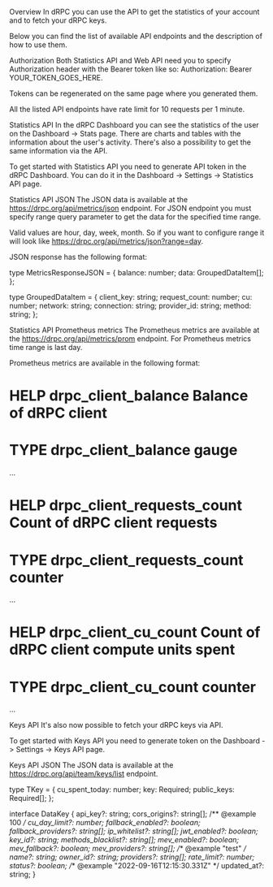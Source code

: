 Overview
In dRPC you can use the API to get the statistics of your account and to fetch your dRPC keys.

Below you can find the list of available API endpoints and the description of how to use them.

Authorization
Both Statistics API and Web API need you to specify Authorization header with the Bearer token like so: Authorization: Bearer YOUR_TOKEN_GOES_HERE.

Tokens can be regenerated on the same page where you generated them.

All the listed API endpoints have rate limit for 10 requests per 1 minute.

Statistics API
In the dRPC Dashboard you can see the statistics of the user on the Dashboard -> Stats page. There are charts and tables with the information about the user's activity. There's also a possibility to get the same information via the API.

To get started with Statistics API you need to generate API token in the dRPC Dashboard. You can do it in the Dashboard -> Settings -> Statistics API page.

Statistics API JSON
The JSON data is available at the https://drpc.org/api/metrics/json endpoint. For JSON endpoint you must specify range query parameter to get the data for the specified time range.

Valid values are hour, day, week, month. So if you want to configure range it will look like https://drpc.org/api/metrics/json?range=day.

JSON response has the following format:

type MetricsResponseJSON = {
  balance: number;
  data: GroupedDataItem[];
};
 
type GroupedDataItem = {
  client_key: string;
  request_count: number;
  cu: number;
  network: string;
  connection: string;
  provider_id: string;
  method: string;
};

Statistics API Prometheus metrics
The Prometheus metrics are available at the https://drpc.org/api/metrics/prom endpoint. For Prometheus metrics time range is last day.

Prometheus metrics are available in the following format:

# HELP drpc_client_balance Balance of dRPC client
# TYPE drpc_client_balance gauge
...
# HELP drpc_client_requests_count Count of dRPC client requests
# TYPE drpc_client_requests_count counter
...
# HELP drpc_client_cu_count Count of dRPC client compute units spent
# TYPE drpc_client_cu_count counter
...

Keys API
It's also now possible to fetch your dRPC keys via API.

To get started with Keys API you need to generate token on the Dashboard -> Settings -> Keys API page.

Keys API JSON
The JSON data is available at the https://drpc.org/api/team/keys/list endpoint.

type TKey = {
  cu_spent_today: number;
  key: Required<DataKey>;
  public_keys: Required<JwtsPublicKey>[];
};
 
interface DataKey {
  api_key?: string;
  cors_origins?: string[];
  /** @example 100 */
  cu_day_limit?: number;
  fallback_enabled?: boolean;
  fallback_providers?: string[];
  ip_whitelist?: string[];
  jwt_enabled?: boolean;
  key_id?: string;
  methods_blacklist?: string[];
  mev_enabled?: boolean;
  mev_fallback?: boolean;
  mev_providers?: string[];
  /** @example "test" */
  name?: string;
  owner_id?: string;
  providers?: string[];
  rate_limit?: number;
  status?: boolean;
  /** @example "2022-09-16T12:15:30.331Z" */
  updated_at?: string;
}


